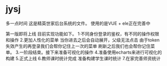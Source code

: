 # jysj
多一点时间
这是精英世家后台系统的文件。
使用的是VUE + ele正在完善中

第一版即将上线  目前实现功能如下。
1·不同身份登录的鉴权，有不同的操作权限和操作
2.更加人性化的菜单  当你进去之后会自动展开，父级无法点击 由于token失效产生的再登录我们会帮你记住上一次的菜单 刷新之后我们也会帮你记住菜单。
3.一阶段结束。接下来准备可视化的操作
4.准备使用echarts来进行可视化的构建
5.正式上线
6.教师课时统计完成 准备构建学生课时统计
7.在家完善师资统计



